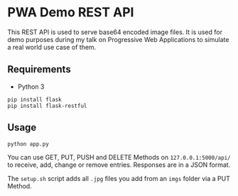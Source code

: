 # PWA Demo REST API
This REST API is used to serve base64 encoded image files.
It is used for demo purposes during my talk on Progressive Web Applications to simulate a real world use case of them.

## Requirements
- Python 3

```
pip install flask
pip install flask-restful
```

## Usage 

```
python app.py
```

You can use GET, PUT, PUSH and DELETE Methods on `127.0.0.1:5000/api/` to receive, add, change or remove entries.
Responses are in a JSON format.

The `setup.sh` script adds all `.jpg` files you add from an `imgs` folder via a PUT Method.